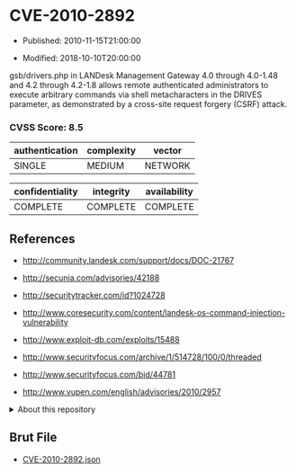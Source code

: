 # CVE-2010-2892

- Published: 2010-11-15T21:00:00

- Modified: 2018-10-10T20:00:00

gsb/drivers.php in LANDesk Management Gateway 4.0 through 4.0-1.48 and 4.2 through 4.2-1.8 allows remote authenticated administrators to execute arbitrary commands via shell metacharacters in the DRIVES parameter, as demonstrated by a cross-site request forgery (CSRF) attack.

### CVSS Score: **8.5**

| authentication | complexity | vector |
| --- | --- | --- |
| SINGLE | MEDIUM | NETWORK |

| confidentiality | integrity | availability |
| --- | --- | --- |
| COMPLETE | COMPLETE | COMPLETE |

## References

* http://community.landesk.com/support/docs/DOC-21767

* http://secunia.com/advisories/42188

* http://securitytracker.com/id?1024728

* http://www.coresecurity.com/content/landesk-os-command-injection-vulnerability

* http://www.exploit-db.com/exploits/15488

* http://www.securityfocus.com/archive/1/514728/100/0/threaded

* http://www.securityfocus.com/bid/44781

* http://www.vupen.com/english/advisories/2010/2957

<details>
<summary>About this repository</summary> 

  This repository is part of the project [Live Hack CVE](https://github.com/Live-Hack-CVE). Main website can be found [www.live-hack.org](https://www.live-hack.org) 
  
  Made by [Sn0wAlice](https://github.com/Sn0wAlice) for the people that care about security and need to have a feed of the latest CVEs. Hope you enjoy it, don't forget to star the repo and follow me on [Twitter](https://twitter.com/Sn0wAlice) and [Github](https://github.com/Sn0wAlice). And that is my [personnal website](https://www.alice-snow.me/)

  - [Home Page](https://github.com/Live-Hack-CVE)
  - [Framework](https://github.com/Live-Hack-CVE/cve-framework)
  - [CVE database](https://github.com/Live-Hack-CVE/full_database)
  - [Changelog](https://github.com/Live-Hack-CVE/Changelog)
</details>

## Brut File

* [CVE-2010-2892.json](https://raw.githubusercontent.com/Live-Hack-CVE/full_database/main/cves/2010/CVE-2010-2892.json)

